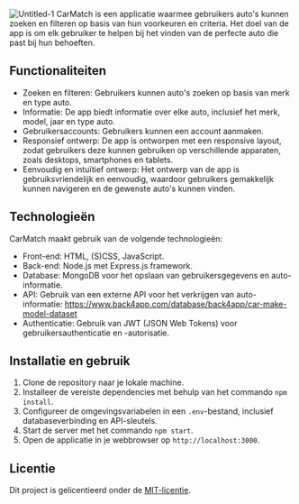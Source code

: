 ![Untitled-1](https://github.com/Kvdekker/blok-tech/assets/96053886/69f8a12f-a808-41a9-8db4-579c92590988)
CarMatch is een applicatie waarmee gebruikers auto's kunnen zoeken en filteren op basis van hun voorkeuren en criteria. Het doel van de app is om elk gebruiker te helpen bij het vinden van de perfecte auto die past bij hun behoeften.

## Functionaliteiten

- Zoeken en filteren: Gebruikers kunnen auto's zoeken op basis van merk en type auto.
- Informatie: De app biedt informatie over elke auto, inclusief het merk, model, jaar en type auto.
- Gebruikersaccounts: Gebruikers kunnen een account aanmaken.
- Responsief ontwerp: De app is ontworpen met een responsive layout, zodat gebruikers deze kunnen gebruiken op verschillende apparaten, zoals desktops, smartphones en tablets.
- Eenvoudig en intuïtief ontwerp: Het ontwerp van de app is gebruiksvriendelijk en eenvoudig, waardoor gebruikers gemakkelijk kunnen navigeren en de gewenste auto's kunnen vinden.

## Technologieën

CarMatch maakt gebruik van de volgende technologieën:

- Front-end: HTML, (S)CSS, JavaScript.
- Back-end: Node.js met Express.js framework.
- Database: MongoDB voor het opslaan van gebruikersgegevens en auto-informatie.
- API: Gebruik van een externe API voor het verkrijgen van auto-informatie: https://www.back4app.com/database/back4app/car-make-model-dataset
- Authenticatie: Gebruik van JWT (JSON Web Tokens) voor gebruikersauthenticatie en -autorisatie.

## Installatie en gebruik

1. Clone de repository naar je lokale machine.
2. Installeer de vereiste dependencies met behulp van het commando `npm install`.
3. Configureer de omgevingsvariabelen in een `.env`-bestand, inclusief databaseverbinding en API-sleutels.
4. Start de server met het commando `npm start`.
5. Open de applicatie in je webbrowser op `http://localhost:3000`.

## Licentie

Dit project is gelicentieerd onder de [MIT-licentie](LICENSE).
